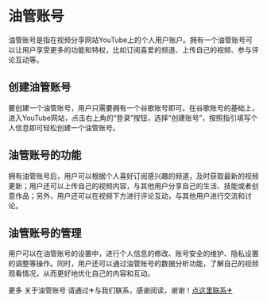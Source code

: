 # 油管账号

油管账号是指在视频分享网站YouTube上的个人用户账户。拥有一个油管账号可以让用户享受更多的功能和特权，比如订阅喜爱的频道、上传自己的视频、参与评论互动等。

## 创建油管账号

要创建一个油管账号，用户只需要拥有一个谷歌账号即可。在谷歌账号的基础上，进入YouTube网站，点击右上角的“登录”按钮，选择“创建账号”，按照指引填写个人信息即可轻松创建一个油管账号。

## 油管账号的功能

拥有油管账号后，用户可以根据个人喜好订阅感兴趣的频道，及时获取最新的视频更新；用户还可以上传自己的视频内容，与其他用户分享自己的生活、技能或者创意作品；另外，用户还可以在视频下方进行评论互动，与其他用户进行交流和讨论。

## 油管账号的管理

用户可以在油管账号的设置中，进行个人信息的修改、账号安全的维护、隐私设置的调整等操作。同时，用户还可以通过油管账号的数据分析功能，了解自己的视频观看情况，从而更好地优化自己的内容和互动。

更多 关于油管账号 请通过✈与我们联系，感谢阅读，谢谢！[点这里联系✈](https://bbs.k02.cc)